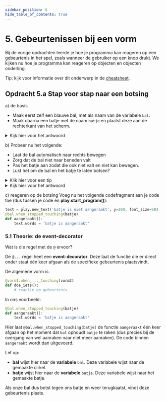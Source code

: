 ```yaml
---
sidebar_position: 6
hide_table_of_contents: true
---
```


# 5. Gebeurtenissen bij een vorm

Bij de vorige opdrachten leerde je hoe je programma kan reageren op een gebeurtenis in het spel, zoals wanneer de gebruiker op een knop drukt. We kijken nu hoe je programma kan reageren op objecten en objecten onderling.

Tip: kijk voor informatie over dit onderwerp in de [cheatsheet](cheatsheet.md).

## Opdracht 5.a Stap voor stap naar een botsing

a) de basis
- Maak eerst zelf een blauwe bal, met als naam van de variabele `bal`. 
- Maak daarna een batje met de naam `batje` en plaatst deze aan de rechterkant van het scherm.

<details>
<summary> Kijk hier voor het antwoord</summary>

```python
import play

bal = play.new_circle(color="blue", radius=50)
batje = play.new_box(x=300)

play.start_program()
```

</details>

b) Probeer nu het volgende:
- Laat de bal automatisch naar rechts bewegen
- Zorg dat de bal niet naar beneden valt
- Pas het batje aan zodat die ook niet valt en niet kan bewegen.
- Lukt het om de bal en het batje te laten botsen?

<details>
    <summary>Klik hier voor een tip</summary>

Gebruik **start_physics()** voor laten bewegen. De eigenschappen **x_speed** en **obeys_gravity** kunnen erg nuttig zijn.
</details>

<details>
<summary>Kijk hier voor het antwoord</summary>

```python
import play

bal = play.new_circle(color="blue", radius=50)
bal.start_physics(x_speed=40, obeys_gravity=False)
batje = play.new_box(x=300)
batje.start_physics(can_move=False, obeys_gravity=False)

play.start_program()
```
</details>

c) reageren op de botsing
Voeg nu het volgende codefragment aan je code toe (dus tussen je code en **play.start_program()**):

```python
text = play.new_text('batje is niet aangeraakt', y=200, font_size=50)
@bal.when_stopped_touching(batje) 
def aangeraakt(): 
    text.words = 'batje is aangeraakt'
```

### 5.1 Theorie: de event-decorator

Wat is die regel met de `@` ervoor?

De `@...` regel heet een **event-decorator**. Deze laat de functie die er direct onder staat één keer afgaan als de specifieke gebeurtenis plaatsvindt.

De algemene vorm is:
```python
@vorm1.when_..._touching(vorm2)
def doe_iets():
    # reactie op gebeurtenis
```

In ons voorbeeld:
```python
@bal.when_stopped_touching(batje)
def aangeraakt():
    text.words = 'batje is aangeraakt'
```

Hier laat `@bal.when_stopped_touching(batje)` de functie `aangeraakt` één keer afgaan op het moment dat `bal` ophoudt `batje` te raken (dus precies bij de overgang van wel aanraken naar niet meer aanraken). De code binnen `aangeraakt` wordt dan uitgevoerd.

Let op:
- **bal** wijst hier naar de **variabele** `bal`. Deze variabele wijst naar de gemaakte cirkel.
- **batje** wijst hier naar de **variabele** `batje`. Deze variabele wijst naar het gemaakte batje.

Als onze bal dus botst tegen ons batje en weer terugkaatst, vindt deze gebeurtenis plaats.


